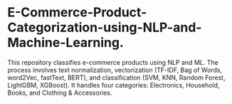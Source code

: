 # E-Commerce-Product-Categorization-using-NLP-and-Machine-Learning.
This repository classifies e-commerce products using NLP and ML. The process involves text normalization, vectorization (TF-IDF, Bag of Words, word2Vec, fastText, BERT), and classification (SVM, KNN, Random Forest, LightGBM, XGBoost). It handles four categories: Electronics, Household, Books, and Clothing &amp; Accessories.
